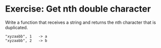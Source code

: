 # Exercise: Get nth double character

Write a function that receives a string and returns the nth character that is duplicated.

```
"xyzaabb", 1   -> a
"xyzaabb", 2   -> b
```



